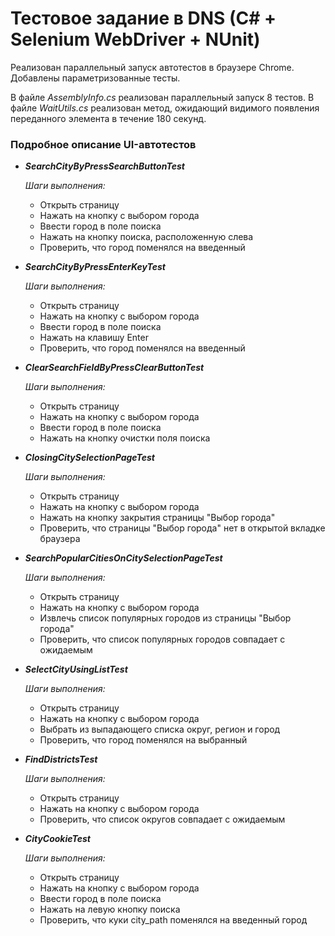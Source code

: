 # Тестовое задание в DNS (C# + Selenium WebDriver + NUnit)
Реализован параллельный запуск автотестов в браузере Chrome. Добавлены параметризованные тесты. 

В файле *AssemblyInfo.cs* реализован параллельный запуск 8 тестов. В файле *WaitUtils.cs* реализован метод, ожидающий видимого появления переданного элемента в течение 180 секунд.

### Подробное описание UI-автотестов
* ***SearchCityByPressSearchButtonTest***

  *Шаги выполнения:*
    - Открыть страницу
    - Нажать на кнопку с выбором города
    - Ввести город в поле поиска
    - Нажать на кнопку поиска, расположенную слева
    - Проверить, что город поменялся на введенный


* ***SearchCityByPressEnterKeyTest***

  *Шаги выполнения:*
    - Открыть страницу
    - Нажать на кнопку с выбором города
    - Ввести город в поле поиска
    - Нажать на клавишу Enter
    - Проверить, что город поменялся на введенный


* ***ClearSearchFieldByPressClearButtonTest***

  *Шаги выполнения:*
    - Открыть страницу
    - Нажать на кнопку с выбором города
    - Ввести город в поле поиска
    - Нажать на кнопку очистки поля поиска


* ***ClosingCitySelectionPageTest***

  *Шаги выполнения:*
    - Открыть страницу
    - Нажать на кнопку с выбором города
    - Нажать на кнопку закрытия страницы "Выбор города"
    - Проверить, что страницы "Выбор города" нет в открытой вкладке браузера


* ***SearchPopularCitiesOnCitySelectionPageTest***

  *Шаги выполнения:*
    - Открыть страницу
    - Нажать на кнопку с выбором города
    - Извлечь список популярных городов из страницы "Выбор города"
    - Проверить, что список популярных городов совпадает с ожидаемым


* ***SelectCityUsingListTest***

  *Шаги выполнения:*
    - Открыть страницу
    - Нажать на кнопку с выбором города
    - Выбрать из выпадающего списка округ, регион и город
    - Проверить, что город поменялся на выбранный


* ***FindDistrictsTest***

  *Шаги выполнения:*
    - Открыть страницу
    - Нажать на кнопку с выбором города
    - Проверить, что список округов совпадает с ожидаемым


* ***CityCookieTest***

  *Шаги выполнения:*
  - Открыть страницу
  - Нажать на кнопку с выбором города
  - Ввести город в поле поиска
  - Нажать на левую кнопку поиска
  - Проверить, что куки city_path поменялся на введенный город
